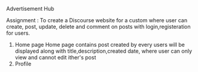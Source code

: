 Advertisement Hub

Assignment : 
  To create a Discourse website for a custom where user can create, post, update, delete and comment on posts with login,registeration for users.
1) Home page
    Home page contains post created by every users will be displayed along with title,description,created date, where user can only view and cannot edit ither's post
2) Profile
 

